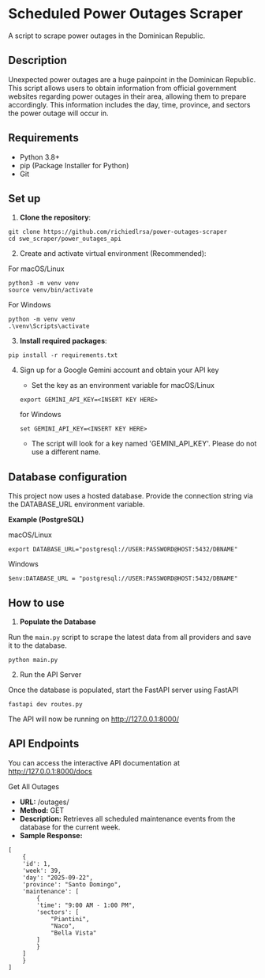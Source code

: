 # Scheduled Power Outages Scraper
A script to scrape power outages in the Dominican Republic.

## Description 

Unexpected power outages are a huge painpoint in the Dominican Republic. This script allows users to obtain information from official government websites regarding power outages in their area, allowing them to prepare accordingly. This information includes the day, time, province, and sectors the power outage will occur in. 

## Requirements
* Python 3.8+
* pip (Package Installer for Python)
* Git

## Set up
1. **Clone the repository**:
```
git clone https://github.com/richiedlrsa/power-outages-scraper
cd swe_scraper/power_outages_api
```
2. Create and activate virtual environment (Recommended):

For macOS/Linux
```
python3 -m venv venv
source venv/bin/activate
```

For Windows
```
python -m venv venv
.\venv\Scripts\activate
```

3. **Install required packages**:
```
pip install -r requirements.txt
```

4. Sign up for a Google Gemini account and obtain your API key
    * Set the key as an environment variable
    for macOS/Linux

    ```
    export GEMINI_API_KEY=<INSERT KEY HERE>
    ```

    for Windows

    ```
    set GEMINI_API_KEY=<INSERT KEY HERE>
    ```

    * The script will look for a key named 'GEMINI_API_KEY'. Please do not use a different name.
  
## Database configuration

This project now uses a hosted database. Provide the connection string via the DATABASE_URL environment variable.

**Example (PostgreSQL)**

macOS/Linux

```
export DATABASE_URL="postgresql://USER:PASSWORD@HOST:5432/DBNAME"
```

Windows

```
$env:DATABASE_URL = "postgresql://USER:PASSWORD@HOST:5432/DBNAME"
```

## How to use

1. **Populate the Database**

Run the ```main.py``` script to scrape the latest data from all providers and save it to the database.

```
python main.py
```

2. Run the API Server

Once the database is populated, start the FastAPI server using FastAPI

```
fastapi dev routes.py
```

The API will now be running on http://127.0.0.1:8000/

## API Endpoints

You can access the interactive API documentation at http://127.0.0.1:8000/docs

Get All Outages
* **URL:** /outages/
* **Method:** GET
* **Description:** Retrieves all scheduled maintenance events from the database for the current week.
* **Sample Response:**

```
[
    {
    'id': 1,
    'week': 39,
    'day': "2025-09-22",
    'province': "Santo Domingo",
    'maintenance': [
        {
        'time': "9:00 AM - 1:00 PM",
        'sectors': [
            "Piantini",
            "Naco",
            "Bella Vista"
        ]
        }
    ]
    }
]
```
